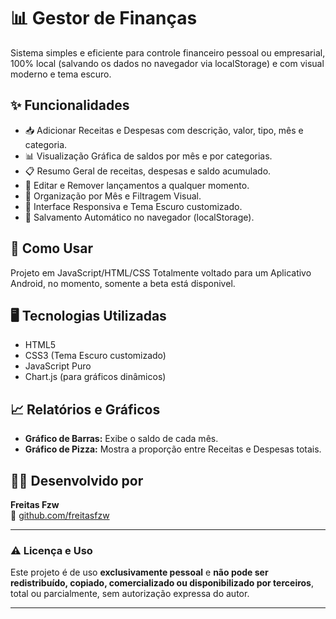 # 📊 Gestor de Finanças
Sistema simples e eficiente para controle financeiro pessoal ou empresarial, 100% local (salvando os dados no navegador via localStorage) e com visual moderno e tema escuro.

## ✨ Funcionalidades
- 📥 Adicionar Receitas e Despesas com descrição, valor, tipo, mês e categoria.
- 📊 Visualização Gráfica de saldos por mês e por categorias.
- 📋 Resumo Geral de receitas, despesas e saldo acumulado.
- 🧹 Editar e Remover lançamentos a qualquer momento.
- 📅 Organização por Mês e Filtragem Visual.
- 🎨 Interface Responsiva e Tema Escuro customizado.
- 🧠 Salvamento Automático no navegador (localStorage).

## 🚀 Como Usar
Projeto em JavaScript/HTML/CSS Totalmente voltado para um Aplicativo Android, no momento, somente a beta está disponivel.

## 🖥️ Tecnologias Utilizadas
- HTML5
- CSS3 (Tema Escuro customizado)
- JavaScript Puro
- Chart.js (para gráficos dinâmicos)

## 📈 Relatórios e Gráficos
- **Gráfico de Barras:** Exibe o saldo de cada mês.
- **Gráfico de Pizza:** Mostra a proporção entre Receitas e Despesas totais.


## 🧑‍💻 Desenvolvido por

**Freitas Fzw**  
🔗 [github.com/freitasfzw](https://github.com/freitasfzw)

---

### ⚠️ Licença e Uso

Este projeto é de uso **exclusivamente pessoal** e **não pode ser redistribuído, copiado, comercializado ou disponibilizado por terceiros**, total ou parcialmente, sem autorização expressa do autor.

---
